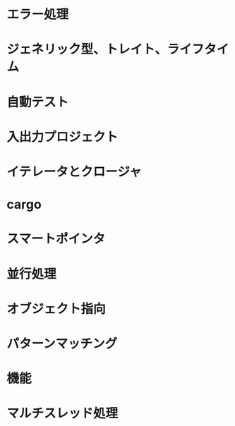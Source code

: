 # エラー処理
# ジェネリック型、トレイト、ライフタイム
# 自動テスト


# 入出力プロジェクト
# イテレータとクロージャ
# cargo
# スマートポインタ
# 並行処理
# オブジェクト指向
# パターンマッチング
# 機能
# マルチスレッド処理
```Rust
```